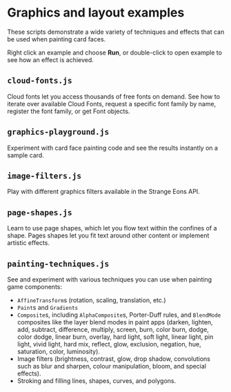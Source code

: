 # Graphics and layout examples
These scripts demonstrate a wide variety of techniques
and effects that can be used when painting card faces.

Right click an example and choose **Run**, or double-click
to open example to see how an effect is achieved.

## `cloud-fonts.js`
Cloud fonts let you access thousands of free fonts on demand.
See how to iterate over available Cloud Fonts, request a specific
font family by name, register the font family, or get Font objects.

## `graphics-playground.js`
Experiment with card face painting code and see the results instantly
on a sample card.

## `image-filters.js`
Play with different graphics filters available in the Strange Eons API.

## `page-shapes.js`
Learn to use page shapes, which let you flow text within the confines
of a shape. Pages shapes let you fit text around other content or
implement artistic effects.

## `painting-techniques.js`
See and experiment with various techniques you can use when
painting game components:

 - `AffineTransform`s (rotation, scaling, translation, etc.)
 - `Paint`s and `Gradients`
 - `Composite`s, including `AlphaComposite`s, Porter-Duff rules, and
   `BlendMode` composites like the layer blend modes in paint apps (darken, lighten, add,
   subtract, difference, multiply, screen, burn, color burn, dodge, color dodge,
   linear burn, overlay, hard light, soft light, linear light, pin light,
   vivid light, hard mix, reflect, glow, exclusion, negation, hue, saturation,
   color, luminosity).
 - Image filters (brightness, contrast, glow, drop shadow, convolutions
   such as blur and sharpen, colour manipulation, bloom, and special effects).
 - Stroking and filling lines, shapes, curves, and polygons.